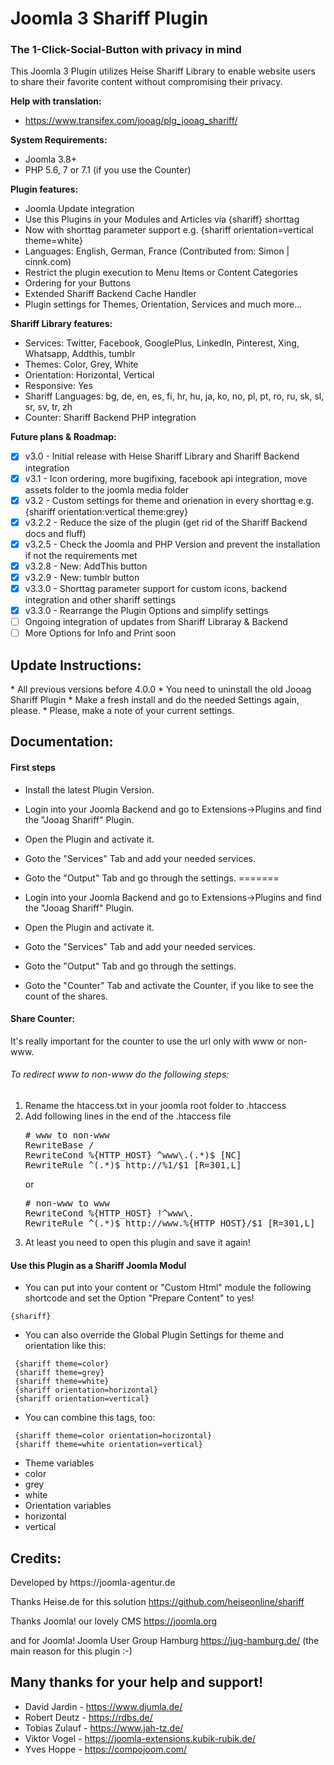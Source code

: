 <h1>Joomla 3 Shariff Plugin</h1>
<h3>The 1-Click-Social-Button with privacy in mind</h3>
This Joomla 3 Plugin utilizes Heise Shariff Library to enable website users to share their favorite content without compromising their privacy.

<b>Help with translation:</b>
* https://www.transifex.com/jooag/plg_jooag_shariff/

<b>System Requirements:</b>
* Joomla 3.8+ 
* PHP 5.6, 7 or 7.1 (if you use the Counter)

<b>Plugin features:</b>
* Joomla Update integration
* Use this Plugins in your Modules and Articles via {shariff} shorttag
 * Now with shorttag parameter support e.g.  {shariff orientation=vertical theme=white}
* Languages: English, German, France (Contributed from: Simon | cinnk.com)
* Restrict the plugin execution to Menu Items or Content Categories
* Ordering for your Buttons
* Extended Shariff Backend Cache Handler
* Plugin settings for Themes, Orientation, Services and much more...

<b>Shariff Library features:</b>
* Services: Twitter, Facebook, GooglePlus, LinkedIn, Pinterest, Xing, Whatsapp, Addthis, tumblr
* Themes: Color, Grey, White
* Orientation: Horizontal, Vertical
* Responsive: Yes
* Shariff Languages: bg, de, en, es, fi, hr, hu, ja, ko, no, pl, pt, ro, ru, sk, sl, sr, sv, tr, zh
* Counter: Shariff Backend PHP integration
 
<b>Future plans & Roadmap:</b>
- [x] v3.0 - Initial release with Heise Shariff Library and Shariff Backend integration
- [x] v3.1 - Icon ordering, more bugifixing, facebook api integration, move assets folder to the joomla media folder
- [x] v3.2 - Custom settings for theme and orienation in every shorttag e.g. {shariff orientation:vertical theme:grey}
- [x] v3.2.2 - Reduce the size of the plugin (get rid of the Shariff Backend docs and fluff)
- [x] v3.2.5 - Check the Joomla and PHP Version and prevent the installation if not the requirements met
- [x] v3.2.8 - New: AddThis button
- [x] v3.2.9 - New: tumblr button
- [x] v3.3.0 - Shorttag parameter support for custom icons, backend integration and other shariff settings
- [x] v3.3.0 - Rearrange the Plugin Options and simplify settings
- [ ] Ongoing integration of updates from Shariff Libraray & Backend
- [ ] More Options for Info and Print soon

<h2>Update Instructions:</h2>
* All previous versions before 4.0.0
  * You need to uninstall the old Jooag Shariff Plugin
  * Make a fresh install and do the needed Settings again, please.
  * Please, make a note of your current settings. 

<h2>Documentation:</h2>
<h4>First steps</h4>

* Install the latest Plugin Version.
* Login into your Joomla Backend and go to Extensions->Plugins and find the "Jooag Shariff" Plugin.
* Open the Plugin and activate it.
* Goto the "Services" Tab and add your needed services.
* Goto the "Output" Tab and go through the settings.
=======

* Login into your Joomla Backend and go to Extensions->Plugins and find the "Jooag Shariff" Plugin.

* Open the Plugin and activate it.

* Goto the "Services" Tab and add your needed services.

* Goto the "Output" Tab and go through the settings.

* Goto the "Counter" Tab and activate the Counter, if you like to see the count of the shares.

<h4>Share Counter:</h4>
It's really important for the counter to use the url only with www or non-www.
<h6>To redirect www to non-www do the following steps:</h6>
<ol>
<li>Rename the htaccess.txt in your joomla root folder to .htaccess</li>
<li>Add following lines in the end of the .htaccess file</li>
<pre>
# www to non-www
RewriteBase /
RewriteCond %{HTTP_HOST} ^www\.(.*)$ [NC]
RewriteRule ^(.*)$ http://%1/$1 [R=301,L]
</pre>
or
<pre>
# non-www to www
RewriteCond %{HTTP_HOST} !^www\.
RewriteRule ^(.*)$ http://www.%{HTTP_HOST}/$1 [R=301,L]
</pre>
<li>At least you need to open this plugin and save it again!</li>
</code>
</ol>
</p>

<h4>Use this Plugin as a Shariff Joomla Modul</h4>

* You can put into your content or "Custom Html" module the following shortcode and set the Option "Prepare Content" to yes!

 ```
{shariff}
```

* You can also override the Global Plugin Settings for theme and orientation like this:

```
 {shariff theme=color}
 {shariff theme=grey}
 {shariff theme=white}
 {shariff orientation=horizontal}
 {shariff orientation=vertical}
```

* You can combine this tags, too:

```
 {shariff theme=color orientation=horizontal}
 {shariff theme=white orientation=vertical}
```

* Theme variables
 * color
 * grey
 * white
* Orientation variables
 * horizontal
 * vertical
 
<h2>Credits:</h2>
Developed by https://joomla-agentur.de

Thanks Heise.de for this solution  https://github.com/heiseonline/shariff

Thanks Joomla! our lovely CMS https://joomla.org

and for Joomla! Joomla User Group Hamburg https://jug-hamburg.de/ (the main reason for this plugin :-)

<h2>Many thanks for your help and support!</h2>

* David Jardin - https://www.djumla.de/
* Robert Deutz - https://rdbs.de/
* Tobias Zulauf - https://www.jah-tz.de/
* Viktor Vogel - https://joomla-extensions.kubik-rubik.de/
* Yves Hoppe - https://compojoom.com/

